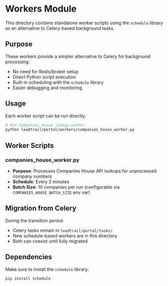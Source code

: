 # Workers Module

This directory contains standalone worker scripts using the `schedule` library as an alternative to Celery-based background tasks.

## Purpose

These workers provide a simpler alternative to Celery for background processing:
- No need for Redis/broker setup
- Direct Python script execution
- Built-in scheduling with the `schedule` library
- Easier debugging and monitoring

## Usage

Each worker script can be run directly:

```bash
# Run Companies House lookup worker
python leadtrail/portal/workers/companies_house_worker.py
```

## Worker Scripts

### companies_house_worker.py
- **Purpose**: Processes Companies House API lookups for unprocessed company numbers
- **Schedule**: Every 2 minutes
- **Batch Size**: 10 companies per run (configurable via `COMPANIES_HOUSE_BATCH_SIZE` env var)

## Migration from Celery

During the transition period:
- Celery tasks remain in `leadtrail/portal/tasks/`
- New schedule-based workers are in this directory
- Both can coexist until fully migrated

## Dependencies

Make sure to install the `schedule` library:
```bash
pip install schedule
```